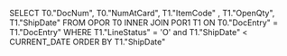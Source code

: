 SELECT
	 T0."DocNum",
	 T0."NumAtCard",
	 T1."ItemCode" ,
	 T1."OpenQty",
	 T1."ShipDate" 
FROM OPOR T0 
INNER JOIN POR1 T1 ON T0."DocEntry" = T1."DocEntry" 
WHERE T1."LineStatus" = 'O' 
and T1."ShipDate" < CURRENT_DATE 
ORDER BY T1."ShipDate"
